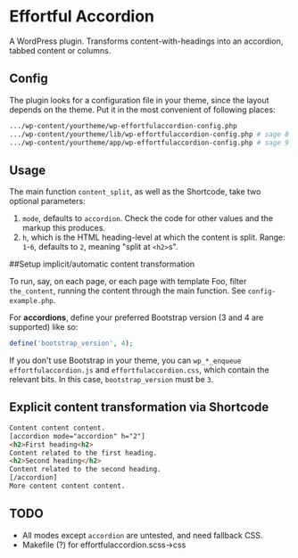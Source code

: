 # Effortful Accordion

A WordPress plugin. Transforms content-with-headings into an accordion, tabbed content or columns.

## Config

The plugin looks for a configuration file in your theme, since the layout depends on the theme.
Put it in the most convenient of following places:

```sh
.../wp-content/yourtheme/wp-effortfulaccordion-config.php
.../wp-content/yourtheme/lib/wp-effortfulaccordion-config.php # sage 8
.../wp-content/yourtheme/app/wp-effortfulaccordion-config.php # sage 9
```

## Usage

The main function `content_split`, as well as the Shortcode, take two optional parameters:

1. `mode`, defaults to `accordion`. Check the code for other values and the markup this produces.
2. `h`, which is the HTML heading-level at which the content is split. Range: `1`-`6`, defaults to `2`, meaning "split at `<h2>`s".

##Setup implicit/automatic content transformation

To run, say, on each page, or each page with template Foo, filter `the_content`, running the content through the main function.
See `config-example.php`.

For **accordions**, define your preferred Bootstrap version (3 and 4 are supported) like so:

```php
define('bootstrap_version', 4);
```

If you don't use Bootstrap in your theme, you can `wp_*_enqueue` `effortfulaccordion.js` and `effortfulaccordion.css`, which contain the relevant bits. In this case, `bootstrap_version` must be `3`.

## Explicit content transformation via Shortcode

```html
Content content content.
[accordion mode="accordion" h="2"]
<h2>First heading<h2>
Content related to the first heading.
<h2>Second heading</h2>
Content related to the second heading.
[/accordion]
More content content content.
```

## TODO

* All modes except `accordion` are untested, and need fallback CSS.
* Makefile (?) for effortfulaccordion.scss→css
